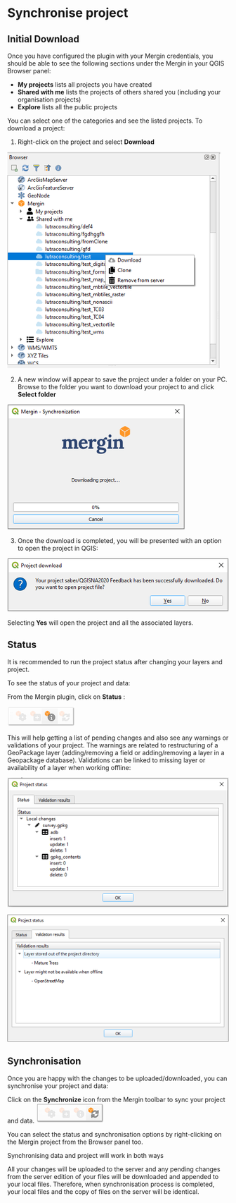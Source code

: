 # Synchronise project

## Initial Download 

Once you have configured the plugin with your Mergin credentials, you should be able to see the following sections under the Mergin in your QGIS Browser panel:

- **My projects** lists all projects you have created
- **Shared with me** lists the projects of others shared you (including your organisation projects)
- **Explore** lists all the public projects

You can select one of the categories and see the listed projects. To download a project:

1. Right-click on the project and select **Download**

![](./download.png)

2. A new window will appear to save the project under a folder on your PC. Browse to the folder you want to download your project to and click **Select folder**

![](./download-progress.png)

3. Once the download is completed, you will be presented with an option to open the project in QGIS:

![](./download-open.png)

Selecting **Yes** will open the project and all the associated layers.

## Status

It is recommended to run the project status after changing your layers and project.

To see the status of your project and data:

From the Mergin plugin, click on **Status** :

![](./sync-status-toolbar.png)

This will help getting a list of pending changes and also see any warnings or validations of your project. The warnings are related to restructuring of a GeoPackage layer (adding/removing a field or adding/removing a layer in a Geopackage database). Validations can be linked to missing layer or availability of a layer when working offline:

![](./mergin_plugin_validation_1.png)

![](./mergin_plugin_validation_2.png)


## Synchronisation

Once you are happy with the changes to be uploaded/downloaded, you can synchronise your project and data:

Click on the **Synchronize** icon from the Mergin toolbar to sync your project and data.
![](./sync-toolbar.png)

You can select the status and synchronisation options by right-clicking on the Mergin project from the Browser panel too.

<alert type="success">
Synchronising data and project will work in both ways
</alert>

All your changes will be uploaded to the server and any pending changes from the server edition of your files will be downloaded and appended to your local files. Therefore, when synchronisation process is completed, your local files and the copy of files on the server will be identical.